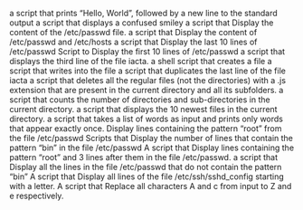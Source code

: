 a script that prints “Hello, World”, followed by a new line to the standard output
a script that displays a confused smiley
a script that Display the content of the /etc/passwd file.
a script that Display the content of /etc/passwd and /etc/hosts
a script that Display the last 10 lines of /etc/passwd
Script to Display the first 10 lines of /etc/passwd
a script that displays the third line of the file iacta.
a shell script that creates a file
a script that writes into the file 
a script that duplicates the last line of the file iacta
a script that deletes all the regular files (not the directories) with a .js extension that are present in the current directory and all its subfolders.
a script that counts the number of directories and sub-directories in the current directory.
a script that displays the 10 newest files in the current directory.
a script that takes a list of words as input and prints only words that appear exactly once.
Display lines containing the pattern “root” from the file /etc/passwd
Scripts that Display the number of lines that contain the pattern “bin” in the file /etc/passwd
A script that Display lines containing the pattern “root” and 3 lines after them in the file /etc/passwd.
a script that Display all the lines in the file /etc/passwd that do not contain the pattern “bin”
A script that Display all lines of the file /etc/ssh/sshd_config starting with a letter.
A script that Replace all characters A and c from input to Z and e respectively.
